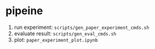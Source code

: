 # pipeine

1. run experiment: `scripts/gen_paper_experiment_cmds.sh`
2. evaluate result: `scripts/gen_eval_cmds.sh`
3. plot: `paper_experiment_plot.ipynb`